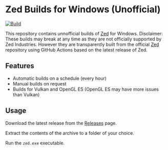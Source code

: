# Zed Builds for Windows (Unofficial)

[![Build](https://github.com/xarunoba/zed-windows/actions/workflows/build.yml/badge.svg)](https://github.com/xarunoba/zed-windows/actions/workflows/build.yml)

This repository contains unnofficial builds of [Zed](https://github.com/zed-industries/zed) for Windows.
Disclaimer: These builds may break at any time as they are not officially supported by Zed Industries.
However they are transparently built from the official [Zed](https://github.com/zed-industries/zed) repository using GitHub Actions based on the latest release of Zed.

## Features

- Automatic builds on a schedule (every hour)
- Manual builds on request
- Builds for Vulkan and OpenGL ES (OpenGL ES may have more issues than Vulkan)

## Usage

Download the latest release from the [Releases](https://github.com/xarunoba/zed-windows/releases) page.

Extract the contents of the archive to a folder of your choice.

Run the `zed.exe` executable.

